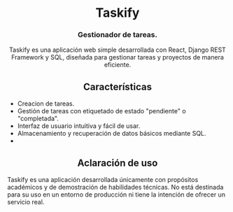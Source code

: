 <div align="center">

# Taskify

### Gestionador de tareas.
Taskify es una aplicación web simple desarrollada con React, Django REST Framework y SQL, diseñada para gestionar tareas y proyectos de manera eficiente.

## Características

<div align="left">

* Creacion de tareas.
* Gestión de tareas con etiquetado de estado "pendiente" o "completada".
* Interfaz de usuario intuitiva y fácil de usar.
* Almacenamiento y recuperación de datos básicos mediante SQL.
* 
</div>

## Aclaración de uso

<div align="left">
Taskify es una aplicación desarrollada únicamente con propósitos académicos y de demostración de habilidades técnicas. No está destinada para su uso en un entorno de producción ni tiene la intención de ofrecer un servicio real.
</div>

</div>
